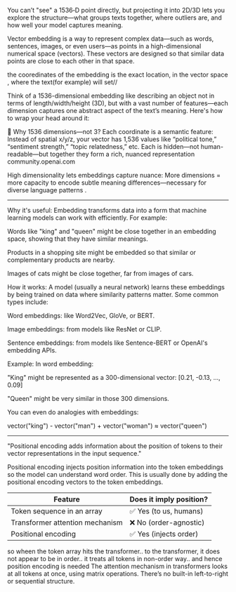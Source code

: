 You can’t "see" a 1536‑D point directly, but projecting it into 2D/3D lets you explore the structure—what groups texts together, where outliers are, and how well your model captures meaning.

Vector embedding is a way to represent complex data—such as words, sentences, images, or even users—as points in a high-dimensional numerical space (vectors). These vectors are designed so that similar data points are close to each other in that space.

the cooredinates of the embedding is the exact location, in the vector space , where the text(for example) will set//

Think of a 1536-dimensional embedding like describing an object not in terms of length/width/height (3D), but with a vast number of features—each dimension captures one abstract aspect of the text’s meaning. Here's how to wrap your head around it:

📐 Why 1536 dimensions—not 3?
Each coordinate is a semantic feature: Instead of spatial x/y/z, your vector has 1,536 values like “political tone,” “sentiment strength,” “topic relatedness,” etc. Each is hidden—not human-readable—but together they form a rich, nuanced representation 
community.openai.com

High dimensionality lets embeddings capture nuance: More dimensions = more capacity to encode subtle meaning differences—necessary for diverse language patterns .

**************

Why it's useful:
Embedding transforms data into a form that machine learning models can work with efficiently. For example:

Words like "king" and "queen" might be close together in an embedding space, showing that they have similar meanings.

Products in a shopping site might be embedded so that similar or complementary products are nearby.

Images of cats might be close together, far from images of cars.

How it works:
A model (usually a neural network) learns these embeddings by being trained on data where similarity patterns matter. Some common types include:

Word embeddings: like Word2Vec, GloVe, or BERT.

Image embeddings: from models like ResNet or CLIP.

Sentence embeddings: from models like Sentence-BERT or OpenAI's embedding APIs.

Example:
In word embedding:

"King" might be represented as a 300-dimensional vector:
[0.21, -0.13, ..., 0.09]

"Queen" might be very similar in those 300 dimensions.

You can even do analogies with embeddings:

vector("king") - vector("man") + vector("woman") ≈ vector("queen")



**********

"Positional encoding adds information about the position of tokens to their vector representations in the input sequence."

Positional encoding injects position information into the token embeddings so the model can understand word order.
This is usually done by adding the positional encoding vectors to the token embeddings.


| Feature                         | Does it imply position? |
| ------------------------------- | ----------------------- |
| Token sequence in an array      | ✅ Yes (to us, humans)   |
| Transformer attention mechanism | ❌ No (order-agnostic)   |
| Positional encoding             | ✅ Yes (injects order)   |

so wheen the token array hits the transformer.. to the transformer, it does not appear to be in order.. it treats all tokens in non-order way.. and hence position encoding is needed
The attention mechanism in transformers looks at all tokens at once, using matrix operations.
There’s no built-in left-to-right or sequential structure.

